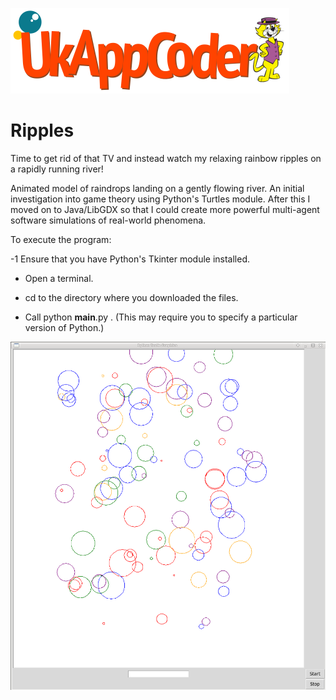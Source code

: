 ![Request_response_sequence_diagram](https://github.com/PaulGreer1/WebsiteLamp/blob/main/UKAPPCODER_002.png)

# Ripples
Time to get rid of that TV and instead watch my relaxing rainbow ripples on a rapidly running river!

Animated model of raindrops landing on a gently flowing river. An initial investigation into game theory using Python's Turtles module. After this I moved on to Java/LibGDX so that I could create more powerful multi-agent software simulations of real-world phenomena.

To execute the program:

-1 Ensure that you have Python's Tkinter module installed.

- Open a terminal.

- cd to the directory where you downloaded the files.

- Call python __main__.py . (This may require you to specify a particular version of Python.)

![Request_response_sequence_diagram](https://github.com/PaulGreer1/Ripples/blob/main/PYTHON_RIPPLES_00001.png)
